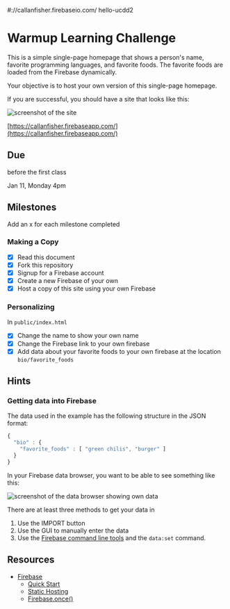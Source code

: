#://callanfisher.firebaseio.com/ hello-ucdd2

# Warmup Learning Challenge

This is a simple single-page homepage that shows a person's name, favorite
programming languages, and favorite foods. The favorite foods are loaded from
the Firebase dynamically.

Your objective is to host your own version of this single-page homepage.

If you are successful, you should have a site that looks like this:

![screenshot of the site](site.png)

[https://callanfisher.firebaseapp.com/](https://callanfisher.firebaseapp.com/)

## Due
before the first class

Jan 11, Monday 4pm

## Milestones

Add an x for each milestone completed

### Making a Copy

* [x] Read this document
* [x] Fork this repository
* [x] Signup for a Firebase account
* [x] Create a new Firebase of your own
* [x] Host a copy of this site using your own Firebase

### Personalizing

In `public/index.html`

* [x] Change the name to show your own name
* [x] Change the Firebase link to your own firebase
* [x] Add data about your favorite foods to your own firebase at the location `bio/favorite_foods`

## Hints

### Getting data into Firebase

The data used in the example has the following structure in the JSON format:
```javascript
{
  "bio" : {
    "favorite_foods" : [ "green chilis", "burger" ]
  }
}
```

In your Firebase data browser, you want to be able to see something like this:

![screenshot of the data browser showing own data](data.png)

There are at least three methods to get your data in
1. Use the IMPORT button
2. Use the GUI to manually enter the data
3. Use the [Firebase command line tools](https://github.com/firebase/firebase-tools) and the `data:set` command.

## Resources

* [Firebase](https://www.firebase.com/)
	* [Quick Start](https://www.firebase.com/docs/web/quickstart.html)
	* [Static Hosting](https://www.firebase.com/docs/hosting/)
	* [Firebase.once()](https://www.firebase.com/docs/web/api/query/once.html)
